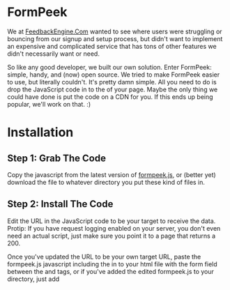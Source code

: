 FormPeek
========
We at [FeedbackEngine.Com](https://www.feedbackengine.com) wanted to see where users were struggling or bouncing from our signup and setup process, but didn't want to implement an expensive and complicated service that has tons of other features we didn't necessarily want or need.

So like any good developer, we built our own solution. Enter FormPeek: simple, handy, and (now) open source. We tried to make FormPeek easier to use, but literally couldn't. It's pretty damn simple. All you need to do is drop the JavaScript code in to the <head> of your page. Maybe the only thing we could have done is put the code on a CDN for you. If this ends up being popular, we'll work on that. :)

Installation
============

Step 1: Grab The Code
-------

Copy the javascript from the latest version of [formpeek.js](https://github.com/feedbackengine/formpeek/blob/master/formpeek.js), or (better yet) download the file to whatever directory you put these kind of files in. 

Step 2: Install The Code
-------

Edit the URL in the JavaScript code to be your target to receive the data. Protip: If you have request logging enabled on your server, you don't even need an actual script, just make sure you point it to a page that returns a 200.

Once you've updated the URL to be your own target URL, paste the formpeek.js javascript including the <script> and </script> in to your html file with the form field between the <head> and </head> tags, or if you've added the edited formpeek.js to your directory, just add <script src="/path/to/your/formpeek.js"> in to the <head> section of your HTML file. We recommend the src method to keep your html cleaner, but whichever model you prefer will work.

Step 3: Add FormPeek To Your Form Field(s)
-------

In the <input> tag for your form that you want to track, add: `oninput="pushIt(this.value);"`

Example: `<input type="text" name="email" oninput="pushIt(this.value);">`

Here's a full HTML file with the script and input tags set up: [example.html](https://www.github.com/feedbackengine/formpeek/blob/master/example.html)

***Warning***: If you have a lot of users or traffic, this may send more data to your target URL than you expect. You'll see a GET request every 1 second while a user is typing in your FormPeek-enabled form fields. You can edit the timer to be whatever you want-- we have the default set to 1000ms, which was perfect for our use case.

Step 4:
-------

Refresh the page in your browser and give it a try. Type some characters in to the field you've formpeek-enabled. After a (configurable) 1000ms (1 second) delay, formpeek will "fire" and send whatever you've typed off to the URL you specified. It will show up as a HTTP "GET" request this in your server log files:

/your/specified/page?input=WhateverYouTypedInTheForm

You can also create an actual script that accepts the input and does something interesting with it, like put it in a database, log it to a file, push it to slack-- whatever you want. That's what we did at [FeedbackEngine](https://www.feedbackengine.com) so we could better analyze and report on the data to improve the experience for our users.

Browser Compatibility:
-------

Note that we purposely didn't use Fetch because it is limited to more modern browser versions, and there is no reliance on any other libraries-- so while we haven't tested on every possible browser, you should expect this to work pretty well cross platform.

Contribute
-------

We'd love you to contribute. Send us a pull request!
